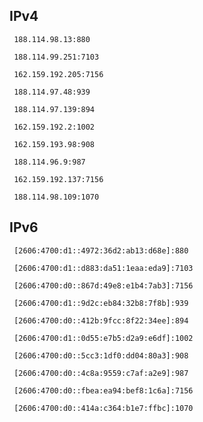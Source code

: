 ## IPv4
```
 188.114.98.13:880
```
```
 188.114.99.251:7103
```
```
 162.159.192.205:7156
```
```
 188.114.97.48:939
```
```
 188.114.97.139:894
```
```
 162.159.192.2:1002
```
```
 162.159.193.98:908
```
```
 188.114.96.9:987
```
```
 162.159.192.137:7156
```
```
 188.114.98.109:1070
```

## IPv6
```
 [2606:4700:d1::4972:36d2:ab13:d68e]:880
```
```
 [2606:4700:d1::d883:da51:1eaa:eda9]:7103
```
```
 [2606:4700:d0::867d:49e8:e1b4:7ab3]:7156
```
```
 [2606:4700:d1::9d2c:eb84:32b8:7f8b]:939
```
```
 [2606:4700:d0::412b:9fcc:8f22:34ee]:894
```
```
 [2606:4700:d1::0d55:e7b5:d2a9:e6df]:1002
```
```
 [2606:4700:d0::5cc3:1df0:dd04:80a3]:908
```
```
 [2606:4700:d0::4c8a:9559:c7af:a2e9]:987
```
```
 [2606:4700:d0::fbea:ea94:bef8:1c6a]:7156
```
```
 [2606:4700:d0::414a:c364:b1e7:ffbc]:1070
```
